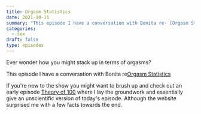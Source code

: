 ```yaml
---
title: Orgasm Statistics
date: 2021-10-11
summary: "This episode I have a conversation with Bonita re- [Orgasm Statistics](https://pleasurebetter.com/orgasm-statistics/)"
categories:
  - sex
draft: false
type: episodes
---
```

<!--<iframe src='https://open.spotify.com/embed/episode/1tKXmCXKlTgSPbgw5pdyAu' width='80%' height='232' frameborder='0' allowtransparency='true' allow='encrypted-media'></iframe>-->

Ever wonder how you might stack up in terms of orgasms?

This episode I have a conversation with Bonita re[Orgasm Statistics](https://pleasurebetter.com/orgasm-statistics/)

If you're new to the show you might want to brush up and check out an early episode [Theory of 100](https://anchor.fm/sucias/episodes/Theory-of-100--Or-how-to-tell-if-a-male-might-be-any-good-in-the-sack-and-other-useless-things-epp04s) where I lay the groundwork and essentially give an unscientific version of today's episode. Although the website surprised me with a few facts towards the end.
